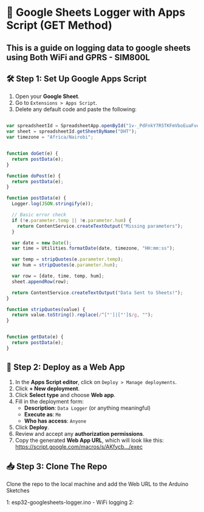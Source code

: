 # 📡 Google Sheets Logger with Apps Script (GET Method)
This is a guide on logging data to google sheets using Both WiFi and GPRS - SIM800L
---

## 🛠 Step 1: Set Up Google Apps Script

1. Open your **Google Sheet**.
2. Go to `Extensions > Apps Script`.
3. Delete any default code and paste the following:

```javascript

var spreadsheetId = SpreadsheetApp.openById("1v-_PdFnkY7R5TKFmVboEuaFvexIxk8vtSzg4Cy5Rr2o");
var sheet = spreadsheetId.getSheetByName("DHT");
var timezone = "Africa/Nairobi";


function doGet(e) {
  return postData(e);
}

function doPost(e) {
  return postData(e);
}

function postData(e) {
  Logger.log(JSON.stringify(e));

  // Basic error check
  if (!e.parameter.temp || !e.parameter.hum) {
    return ContentService.createTextOutput("Missing parameters");
  }

  var date = new Date();
  var time = Utilities.formatDate(date, timezone, "HH:mm:ss");

  var temp = stripQuotes(e.parameter.temp);
  var hum = stripQuotes(e.parameter.hum);

  var row = [date, time, temp, hum];
  sheet.appendRow(row);

  return ContentService.createTextOutput("Data Sent to Sheets!");
}

function stripQuotes(value) {
  return value.toString().replace(/^["']|["']$/g, "");
}


function getData(e) {
  return postData(e); 
}

```

## 🚀 Step 2: Deploy as a Web App

1. In the **Apps Script editor**, click on `Deploy > Manage deployments`.
2. Click **+ New deployment**.
3. Click **Select type** and choose **Web app**.
4. Fill in the deployment form:
   - **Description**: `Data Logger` (or anything meaningful)
   - **Execute as**: `Me`
   - **Who has access**: `Anyone`
5. Click **Deploy**.
6. Review and accept any **authorization permissions**.
7. Copy the generated **Web App URL**, which will look like this: https://script.google.com/macros/s/AKfycb.../exec


## 📥 Step 3: Clone The Repo 

Clone the repo to the local machine and add the Web URL to the Arduino Sketches

1: esp32-googlesheets-logger.ino - WiFi logging
2: 

